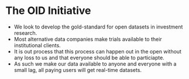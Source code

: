# The OID Initiative

* We look to develop the gold-standard for open datasets in investment research.
* Most alternative data companies make trials available to their institutional clients.
* It is out process that this process can happen out in the open without any loss to us and that everyone should be able to particiapte.
* As such we make our data available to anyone and everyone with a small lag, all paying users will get real-time datasets.
